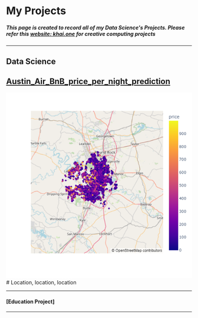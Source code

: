 # My Projects

##### This page is created to record all of my Data Science's Projects. Please refer this [website: khai.one](https://khai.one/) for creative computing projects

---
## Data Science
## [Austin_Air_BnB_price_per_night_prediction](https://github.com/Khaihuyennguyen/Austin_Air_BnB_price_per_night_prediction)
<img src="images/Austin_Air_BnB.png"/>
# Location, location, location


---
#### [Education Project]

---



